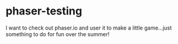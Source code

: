 # phaser-testing

I want to check out phaser.io and user it to make a little game...just something to do for fun over the summer!
